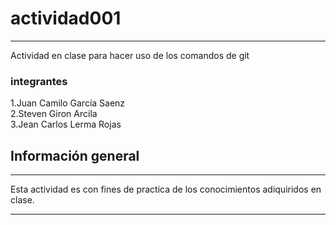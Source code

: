 # actividad001
***
Actividad en clase para hacer uso de los comandos de git 

### integrantes

1.Juan Camilo García Saenz  
2.Steven Giron Arcila  
3.Jean Carlos Lerma Rojas  


## Información general
***
Esta actividad es con fines de practica de los conocimientos adiquiridos en clase.
***